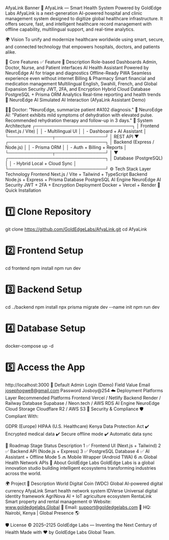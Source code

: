 AfyaLink Banner
💠 AfyaLink — Smart Health System
Powered by GoldEdge Labs
AfyaLink is a next-generation AI-powered hospital and clinic management system designed to digitize global healthcare infrastructure.
It offers secure, fast, and intelligent healthcare record management with offline capability, multilingual support, and real-time analytics.

🌍 Vision
To unify and modernize healthcare worldwide using smart, secure, and connected technology that empowers hospitals, doctors, and patients alike.

🚀 Core Features
✅ Feature	🌟 Description
Role-based Dashboards	Admin, Doctor, Nurse, and Patient interfaces
AI Health Assistant	Powered by NeuroEdge AI for triage and diagnostics
Offline-Ready PWA	Seamless experience even without internet
Billing & Pharmacy	Smart financial and medication management
Multilingual	English, Swahili, French, and Global Expansion
Security	JWT, 2FA, and Encryption
Hybrid Cloud Database	PostgreSQL + Prisma ORM
Analytics	Real-time reporting and health trends
🧠 NeuroEdge AI
Simulated AI Interaction (AfyaLink Assistant Demo)

👩‍⚕️ Doctor:
"NeuroEdge, summarize patient #A102 diagnosis."
🤖 NeuroEdge AI:
"Patient exhibits mild symptoms of dehydration with elevated pulse. Recommended rehydration therapy and follow-up in 3 days."
🧩 System Architecture
┌───────────────────────────────┐
│ Frontend (Next.js / Vite)     │
│ - Multilingual UI             │
│ - Dashboard + AI Assistant    │
└──────────────┬────────────────┘
               │ REST API
               ▼
┌───────────────────────────────┐
│ Backend (Express / Node.js)   │
│ - Prisma ORM                  │
│ - Auth + Billing + Reports    │
└──────────────┬────────────────┘
               │
               ▼
┌───────────────────────────────┐
│ Database (PostgreSQL)         │
│ - Hybrid Local + Cloud Sync   │
└───────────────────────────────┘
⚙️ Tech Stack
Layer	Technology
Frontend	Next.js / Vite + Tailwind + TypeScript
Backend	Node.js + Express + Prisma
Database	PostgreSQL
AI Engine	NeuroEdge AI
Security	JWT + 2FA + Encryption
Deployment	Docker + Vercel + Render
🧩 Quick Installation
# 1️⃣ Clone Repository
git clone https://github.com/GoldEdgeLabs/AfyaLink.git
cd AfyaLink

# 2️⃣ Frontend Setup
cd frontend
npm install
npm run dev

# 3️⃣ Backend Setup
cd ../backend
npm install
npx prisma migrate dev --name init
npm run dev

# 4️⃣ Database Setup
docker-compose up -d

# 5️⃣ Access the App
http://localhost:3000
🔐 Default Admin Login (Demo)
Field	Value
Email	josephogwe8@gmail.com
Password	Josboy@254
☁️ Deployment Platforms
Layer	Recommended Platforms
Frontend	Vercel / Netlify
Backend	Render / Railway
Database	Supabase / Neon.tech / AWS RDS
AI Engine	NeuroEdge Cloud
Storage	Cloudflare R2 / AWS S3
🔐 Security & Compliance
🛡️ Compliant With:

GDPR (Europe)
HIPAA (U.S. Healthcare)
Kenya Data Protection Act
✔️ Encrypted medical data
✔️ Secure offline mode
✔️ Automatic data sync

🧭 Roadmap
Stage	Status	Description
1	✅	Frontend UI (Next.js + Tailwind)
2	✅	Backend API (Node.js + Express)
3	✅	PostgreSQL Database
4	✅	AI Assistant + Offline Mode
5	🔜	Mobile Wrapper (Android TWA)
6	🔜	Global Health Network APIs
🏢 About GoldEdge Labs
GoldEdge Labs is a global innovation studio building intelligent ecosystems transforming industries across the world.

🌍 Project	🌟 Description
World Digital Coin (WDC)	Global AI-powered digital currency
AfyaLink	Smart health network system
IDVerse	Universal digital identity framework
AgriNova	AI + IoT agriculture ecosystem
RentaLink	Smart property and rental management
🌐 Website: www.goldedgelabs.Global
📧 Email: support@goldedgelabs.com
🏢 HQ: Nairobi, Kenya | Global Presence 🌎

🛡️ License
© 2025–2125 GoldEdge Labs — Inventing the Next Century of Health
Made with ❤️ by GoldEdge Labs Global Team.
